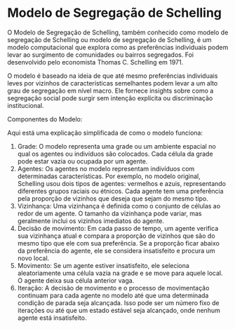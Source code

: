 # Modelo de Segregação de Schelling

O Modelo de Segregação de Schelling, também conhecido como modelo de segregação de Schelling ou modelo de segregação de Schelling, é um modelo computacional que explora como as preferências individuais podem levar ao surgimento de comunidades ou bairros segregados. Foi desenvolvido pelo economista Thomas C. Schelling em 1971.

O modelo é baseado na ideia de que até mesmo preferências individuais leves por vizinhos de características semelhantes podem levar a um alto grau de segregação em nível macro. Ele fornece insights sobre como a segregação social pode surgir sem intenção explícita ou discriminação institucional.



Componentes do Modelo:

Aqui está uma explicação simplificada de como o modelo funciona:

1. Grade: O modelo representa uma grade ou um ambiente espacial no qual os agentes ou indivíduos são colocados. Cada célula da grade pode estar vazia ou ocupada por um agente.
2. Agentes: Os agentes no modelo representam indivíduos com determinadas características. Por exemplo, no modelo original, Schelling usou dois tipos de agentes: vermelhos e azuis, representando diferentes grupos raciais ou étnicos. Cada agente tem uma preferência pela proporção de vizinhos que deseja que sejam do mesmo tipo.
3. Vizinhança: Uma vizinhança é definida como o conjunto de células ao redor de um agente. O tamanho da vizinhança pode variar, mas geralmente inclui os vizinhos imediatos do agente.
4. Decisão de movimento: Em cada passo de tempo, um agente verifica sua vizinhança atual e compara a proporção de vizinhos que são do mesmo tipo que ele com sua preferência. Se a proporção ficar abaixo da preferência do agente, ele se considera insatisfeito e procura um novo local.
5. Movimento: Se um agente estiver insatisfeito, ele seleciona aleatoriamente uma célula vazia na grade e se move para aquele local. O agente deixa sua célula anterior vaga.
6. Iteração: A decisão de movimento e o processo de movimentação continuam para cada agente no modelo até que uma determinada condição de parada seja alcançada. Isso pode ser um número fixo de iterações ou até que um estado estável seja alcançado, onde nenhum agente está insatisfeito.
